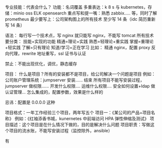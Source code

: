 
专业技能：代表会什么？
功能：名词覆盖
多重表达：k 8 s 与 kubernetes，存储：minio oss ELK opensearch
重点写和提一嘴：熟悉 zabbix..... 等，同时了解 prometheus
最少要写上：公司架构图上的所有技术
至少写 14 条（idc 简历重新写 14 条）

语法：
每行写一个技术点，写 nginx 就只能写 nginx，不能写 tomcat
所有技术要分类：
	技能+实现的功能
	精通=理论+实践
	熟悉=轻理论+重实践
	掌握=重理论+轻实践
	了解=只有理论
	知道/学习=正在学习
比如：
精通 nginx，配置 proxy 反向代理，rewrite 地址重写，ssl 证书与认证

禁止：不能出现优化，调优，静态缓存

项目：
什么是项目？所有的安装都不是项目，给公司解决一个问题是项目
例如：公司账户管理系统：jumpserver 安装...... 结束
所有项目不能写安装过程，jumpserver 做权限...... 开发什么权限.... 运维什么权限.... 安全如何设置+ldap 做认证管理... 怎么集成的，配置参数，效果是什么样的

忌讳：配置是 0.0.0.0 这种

项目格式：一年工作经验三个项目，两年写五个
项目一：《某公司的产品+项目名称》
例如：《红袖添香书城，kunernetes 中前端访问 HPA 弹性伸缩及测试》
项目描述：这个项目是在什么情况下做的，目的是解决什么问题
项目职责：写做这个项目的流水账，不能写安装过程（监控除外，ansible）

有




